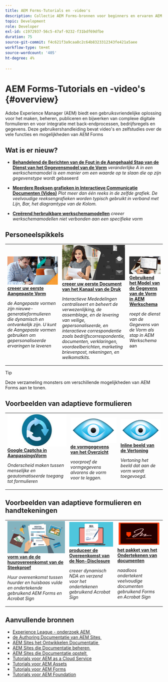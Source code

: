 ```yaml
---
title: AEM Forms-Tutorials en -video's
description: Collectie AEM Forms-bronnen voor beginners en ervaren AEM Forms-ontwikkelaars
topic: Development
role: Developer
exl-id: c1972937-56c5-47af-9232-f31bdf69dfbe
duration: 75
source-git-commit: f4c621f3a9caa8c2c64b8323312343fe421a5aee
workflow-type: tm+mt
source-wordcount: '405'
ht-degree: 4%

---
```


# AEM Forms-Tutorials en -video&#39;s {#overview}

Adobe Experience Manager (AEM) biedt een gebruiksvriendelijke oplossing voor het maken, beheren, publiceren en bijwerken van complexe digitale formulieren en voor integratie met back-endprocessen, bedrijfsregels en gegevens. Deze gebruikershandleiding bevat video&#39;s en zelfstudies over de vele functies en mogelijkheden van AEM Forms

## Wat is er nieuw?

* **[Behandelend de Berichten van de Fout in de Aangehaald Stap van de Dienst van het Gegevensmodel van de Vorm](./adaptive-forms/handling-error-messages-in-invoke-fdm-step.md)**
  *veranderlijke A in een werkschemamodel is een manier om een waarde op te slaan die op zijn gegevenstype* wordt gebaseerd

* **[Meerdere Reeksen grafieken in Interactieve Communicatie Documenten (Video)](./interactive-communications/multiseriescharts.md)**
  *Plot meer dan één reeks in de zelfde grafiek. De veelvoudige reeksengrafieken worden typisch gebruikt in verband met Lijn, Bar, het diagramtype van de Kolom.*

* **[Creërend herbruikbare werkschemamodellen](./adaptive-forms/re-usable-aem-forms-workflow-models-article.md)**
  *creeer werkschemamodellen niet verbonden aan een specifieke vorm*

## Personeelspikkels

<table>
<tr>
  <td>
    <a href="./creating-your-first-adaptive-form/introduction-and-setup.md">
      <img alt="Uw eerste adaptieve formulier maken" src="./assets/afhero.png" />
    </a>
    <div>
      <a href="./creating-your-first-adaptive-form/introduction-and-setup.md">
    <strong> creeer uw eerste Aangepaste Vorm </strong>
    </a>
    </div>
    <p>
    <em> de Aangepaste vormen zijn nieuwe-generatieformulieren die dynamisch en ontvankelijk zijn. U kunt de Aangepaste vormen gebruiken om gepersonaliseerde ervaringen te leveren </em>
    <p>
  </td>
   <td>
    <a href="./ic-print-channel-tutorial/introduction.md">
      <img alt="Uw eerste afdrukkanaaldocument maken" src="./assets/correspondence-management1.png" />
    </a>
    <div>
      <a href="./ic-print-channel-tutorial/introduction.md">
    <strong> creeer uw eerste Document van het Kanaal van de Druk </strong>
    </a>
    </div>
    <p>
    <em> Interactieve Mededelingen centraliseert en beheert de verwezenlijking, de assemblage, en de levering van veilige, gepersonaliseerde, en interactieve correspondentie zoals bedrijfscorrespondentie, documenten, verklaringen, voordeelberichten, marketing brievenpost, rekeningen, en welkomstkits. </em>
    <p>
  </td>
  <td>
    <a href="./adaptive-forms/form-data-model-service-as-step-in-workflow-video-use.md">
      <img alt="Formuliergegevensmodel gebruiken in AEM workflow" src="./assets/fdmlogo.png" />
    </a>
    <div>
      <a href="./adaptive-forms/form-data-model-service-as-step-in-workflow-video-use.md">
    <strong> Gebruikend het Model van de Gegevens van de Vorm in AEM Werkschema </strong>
    </a>
    </div>
    <p>
    <em> roept de dienst van de Gegevens van de Vorm als stap in AEM Werkschema </em> aan
    <p>
  </td>
</tr>
</table>

>[!TIP]
>
>Deze verzameling monsters om verschillende mogelijkheden van AEM Forms aan te tonen.


## Voorbeelden van adaptieve formulieren

<table>
<tr>
  <td>
    <a href="https://experienceleague.adobe.com/docs/experience-manager-learn/getting-started-with-aem-headless/graphql/overview.html?lang=nl-NL">
      <img alt= "Captch in AEM Forms" src="./assets/captcha1.png" />
    </a>
    <div>
      <a href="https://forms.enablementadobe.com/content/forms/af/registerfornewsletter.html">
    <strong> Google Captcha in AanpassingsVorm </strong>
    </a>
    </div>
    <p>
    <em> Onderscheid maken tussen menselijke en geautomatiseerde toegang tot formulieren </em>
    <p>
  </td>
  <td>
    <a href="https://forms.enablementadobe.com/content/dam/formsanddocuments/summaryscreen/jcr:content?wcmmode=disabled">
    <img alt="Voorvertoning formuliergegevens" src="./assets/preview.png" />
    </a>
    <div>
    <a href="https://forms.enablementadobe.com/content/dam/formsanddocuments/summaryscreen/jcr:content?wcmmode=disabled">
    <strong> de vormgegevens van het Overzicht </strong>
    </a>
    </div>
    <p>
    <em> voorproef de vormgegevens alvorens de vorm voor te leggen.</em>
    </p>
  </td>
  <td>
    <a href="https://forms.enablementadobe.com/content/forms/af/addinlineimage.html">
      <img alt=" Inline-afbeelding" src="./assets/preview.png" />
    </a>
     <div>
      <a href="https://forms.enablementadobe.com/content/forms/af/addinlineimage.html">
        <strong> Inline beeld van de Vertoning </strong>
      </a>
    </div>
    <p>
    <em> Vertoning het beeld dat aan de vorm wordt toegevoegd.</em>
    <p>
  </td>
</tr>
</table>

## Voorbeelden van adaptieve formulieren en handtekeningen

<table>
<tr>
  <td>
    <a href="https://forms.enablementadobe.com/content/forms/af/rentalagreement.html">
      <img alt="Verhuurovereenkomst" src="./assets/rental-agreement.png" />
    </a>
    <div>
      <a href="https://forms.enablementadobe.com/content/forms/af/rentalagreement.html">
    <strong> vorm van de de huurovereenkomst van de Steekproef </strong>
    </a>
    </div>
    <p>
    <em> Huur overeenkomst tussen huurder en huisbaas vulde en ondertekende gebruikend AEM Forms en Acrobat Sign </em>
    <p>
  </td>
  <td>
    <a href="https://forms.enablementadobe.com/content/dam/formsanddocuments/ndawizard/jcr:content?wcmmode=disabled">
    <img alt="NDA-overeenkomst" src="./assets/nda1.png" />
    </a>
    <div>
    <a href="https://forms.enablementadobe.com/content/dam/formsanddocuments/ndawizard/jcr:content?wcmmode=disabled">
    <strong> produceer de Overeenkomst van de Non-Disclosure </strong>
    </a>
    </div>
    <p>
    <em> creeer dynamisch NDA en verzend voor het ondertekenen gebruikend Acrobat Sign </em>
    </p>
  </td>
  <td>
    <a href="https://forms.enablementadobe.com/content/dam/formsanddocuments/formsandsigndemo/refinanceform/jcr:content?wcmmode=disabled">
      <img alt="Documentpakket ondertekenen" src="./assets/sign.png" />
    </a>
     <div>
      <a href="https://forms.enablementadobe.com/content/dam/formsanddocuments/formsandsigndemo/refinanceform/jcr:content?wcmmode=disabled">
        <strong> het pakket van het Ondertekenen van documenten </strong>
      </a>
    </div>
    <p>
    <em> naadloos ondertekent veelvoudige documenten gebruikend Forms en Acrobat Sign </em>
    <p>
  </td>
</tr>
</table>




## Aanvullende bronnen

* [&#x200B; Experience League - onderzoek AEM &#x200B;](https://experienceleague.adobe.com/nl#recommended/solutions/experience-manager)
* [&#x200B; de Authoring Documentatie van AEM Sites &#x200B;](https://experienceleague.adobe.com/docs/experience-manager-65/authoring/home.html?lang=nl-NL)
* [&#x200B; AEM Sites het Ontwikkelen Documentatie &#x200B;](https://experienceleague.adobe.com/docs/experience-manager-65/developing/home.html?lang=nl-NL)
* [&#x200B; AEM Sites die Documentatie beheren &#x200B;](https://experienceleague.adobe.com/docs/experience-manager-65/administering/home.html?lang=nl-NL)
* [&#x200B; AEM Sites die Documentatie opstelt &#x200B;](https://experienceleague.adobe.com/docs/experience-manager-65/deploying/home.html?lang=nl-NL)
* [Tutorials voor AEM as a Cloud Service](/help/cloud-service/overview.md)
* [Tutorials voor AEM Assets](/help/assets/overview.md)
* [Tutorials voor AEM Forms](/help/forms/overview.md)
* [Tutorials voor AEM Foundation](/help/foundation/overview.md)
